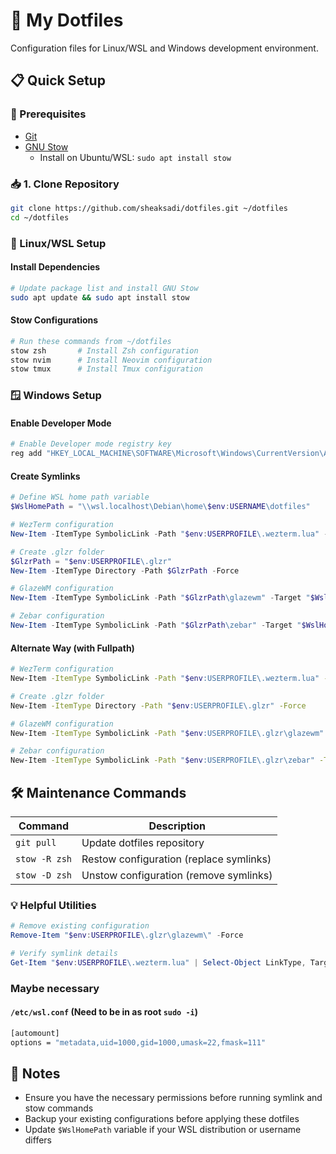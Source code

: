 # 🚀 My Dotfiles

Configuration files for Linux/WSL and Windows development environment.

## 📋 Quick Setup

### 🔧 Prerequisites
- [Git](https://git-scm.com/)
- [GNU Stow](https://www.gnu.org/software/stow/) 
  - Install on Ubuntu/WSL: `sudo apt install stow`

### 📥 1. Clone Repository
```bash
git clone https://github.com/sheaksadi/dotfiles.git ~/dotfiles
cd ~/dotfiles
```

### 🐧 Linux/WSL Setup

#### Install Dependencies
```bash
# Update package list and install GNU Stow
sudo apt update && sudo apt install stow
```

#### Stow Configurations
```bash
# Run these commands from ~/dotfiles
stow zsh       # Install Zsh configuration
stow nvim      # Install Neovim configuration
stow tmux      # Install Tmux configuration
```

### 🪟 Windows Setup

#### Enable Developer Mode
```powershell
# Enable Developer mode registry key
reg add "HKEY_LOCAL_MACHINE\SOFTWARE\Microsoft\Windows\CurrentVersion\AppModelUnlock" /t REG_DWORD /f /v "AllowDevelopmentWithoutDevLicense" /d "1"
```

#### Create Symlinks
```powershell
# Define WSL home path variable
$WslHomePath = "\\wsl.localhost\Debian\home\$env:USERNAME\dotfiles"

# WezTerm configuration
New-Item -ItemType SymbolicLink -Path "$env:USERPROFILE\.wezterm.lua" -Target "$WslHomePath\wezterm\.wezterm.lua"

# Create .glzr folder
$GlzrPath = "$env:USERPROFILE\.glzr"
New-Item -ItemType Directory -Path $GlzrPath -Force

# GlazeWM configuration
New-Item -ItemType SymbolicLink -Path "$GlzrPath\glazewm" -Target "$WslHomePath\glazewm"

# Zebar configuration
New-Item -ItemType SymbolicLink -Path "$GlzrPath\zebar" -Target "$WslHomePath\zebar"
```
#### Alternate Way (with Fullpath)
```bash
# WezTerm configuration
New-Item -ItemType SymbolicLink -Path "$env:USERPROFILE\.wezterm.lua" -Target "\\wsl$\Debian\home\sadi\dotfiles\wezterm\.wezterm.lua"

# Create .glzr folder
New-Item -ItemType Directory -Path "$env:USERPROFILE\.glzr" -Force

# GlazeWM configuration
New-Item -ItemType SymbolicLink -Path "$env:USERPROFILE\.glzr\glazewm" -Target "\\wsl$\Debian\home\sadi\dotfiles\glazewm"

# Zebar configuration
New-Item -ItemType SymbolicLink -Path "$env:USERPROFILE\.glzr\zebar" -Target "\\wsl$\Debian\home\sadi\dotfiles\zebar"
```
## 🛠 Maintenance Commands

| Command | Description |
|---------|-------------|
| `git pull` | Update dotfiles repository |
| `stow -R zsh` | Restow configuration (replace symlinks) |
| `stow -D zsh` | Unstow configuration (remove symlinks) |

### 💡 Helpful Utilities
```powershell
# Remove existing configuration
Remove-Item "$env:USERPROFILE\.glzr\glazewm\" -Force

# Verify symlink details
Get-Item "$env:USERPROFILE\.wezterm.lua" | Select-Object LinkType, Target
```
### Maybe necessary
#### `/etc/wsl.conf` (Need to be in as root `sudo -i`) 
```bash
[automount]
options = "metadata,uid=1000,gid=1000,umask=22,fmask=111"
```
## 📝 Notes
- Ensure you have the necessary permissions before running symlink and stow commands
- Backup your existing configurations before applying these dotfiles
- Update `$WslHomePath` variable if your WSL distribution or username differs
